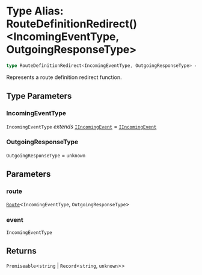 # Type Alias: RouteDefinitionRedirect()\<IncomingEventType, OutgoingResponseType\>

```ts
type RouteDefinitionRedirect<IncomingEventType, OutgoingResponseType> = (route, event) => Promiseable<string | Record<string, unknown>>;
```

Represents a route definition redirect function.

## Type Parameters

### IncomingEventType

`IncomingEventType` *extends* [`IIncomingEvent`](../interfaces/IIncomingEvent.md) = [`IIncomingEvent`](../interfaces/IIncomingEvent.md)

### OutgoingResponseType

`OutgoingResponseType` = `unknown`

## Parameters

### route

[`Route`](../../Route/classes/Route.md)\<`IncomingEventType`, `OutgoingResponseType`\>

### event

`IncomingEventType`

## Returns

`Promiseable`\<`string` \| `Record`\<`string`, `unknown`\>\>
